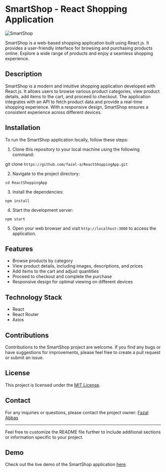 # SmartShop - React Shopping Application

![SmartShop](https://github.com/fazal-a/ReactShoppingApp/raw/main/screenshot.png)

SmartShop is a web-based shopping application built using React.js. It provides a user-friendly interface for browsing and purchasing products online. Explore a wide range of products and enjoy a seamless shopping experience.

## Description

SmartShop is a modern and intuitive shopping application developed with React.js. It allows users to browse various product categories, view product details, add items to the cart, and proceed to checkout. The application integrates with an API to fetch product data and provide a real-time shopping experience. With a responsive design, SmartShop ensures a consistent experience across different devices.

## Installation

To run the SmartShop application locally, follow these steps:

1. Clone this repository to your local machine using the following command:

git clone `https://github.com/fazal-a/ReactShoppingApp.git`


2. Navigate to the project directory:

`cd ReactShoppingApp`


3. Install the dependencies:

`npm install`


4. Start the development server:

`npm start`


5. Open your web browser and visit `http://localhost:3000` to access the application.

## Features

- Browse products by category
- View product details, including images, descriptions, and prices
- Add items to the cart and adjust quantities
- Proceed to checkout and complete the purchase
- Responsive design for optimal viewing on different devices

## Technology Stack

- React
- React Router
- Axios

## Contributions

Contributions to the SmartShop project are welcome. If you find any bugs or have suggestions for improvements, please feel free to create a pull request or submit an issue.

## License

This project is licensed under the [MIT License](LICENSE).

## Contact

For any inquiries or questions, please contact the project owner: [Fazal Abbas](mailto:thefazalabbas@gmail.com)

---

Feel free to customize the README file further to include additional sections or information specific to your project.

## Demo

Check out the live demo of the SmartShop application [here](http://fazal-a.github.io/ReactShoppingApp).
